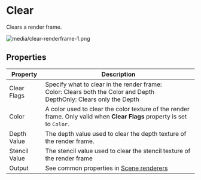 # Clear

Clears a render frame. 

![media/clear-renderframe-1.png](media/clear-renderframe-1.png) 

## Properties

| Property      | Description                                                                                                              |
| ------------- | ------------------------------------------------------------------------------------------------------------------------ |
| Clear Flags   | Specify what to clear in the render frame: <br>Color: Clears both the Color and Depth <br>DepthOnly: Clears only the Depth|                                                     
| Color         | A color used to clear the color texture of the render frame. Only valid when **Clear Flags** property is set to `Color`. |
| Depth Value   | The depth value used to clear the depth texture of the render frame.                                                     |
| Stencil Value | The stencil value used to clear the stencil texture of the render frame                                                  |
| Output        | See common properties in [Scene renderers](index.md)                     